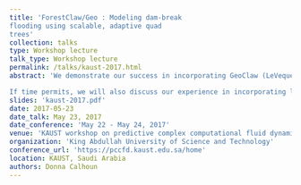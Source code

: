 ```yaml
---
title: 'ForestClaw/Geo : Modeling dam-break
flooding using scalable, adaptive quad
trees'
collection: talks
type: Workshop lecture
talk_type: Workshop lecture
permalink: /talks/kaust-2017.html
abstract: 'We demonstrate our success in incorporating GeoClaw (LeVeque, George, Berger, Mandli), a widely used code for simulation of tsunamis, debris flow, flooding, storm surges and so on, into ForestClaw, an adaptive quadtree code based on the highly scalable library p4est (C. Burstedde, Univ. Bonn).  This new adaptive mesh framework  uses the patch-based algorithms first developed by Berger, Colella, LeVeque and others and extends them to a non-overlapping hierarchy of grids occupying the leaves of a quadtree mesh.  The ForestClaw framework brings parallel compute power to the GeoClaw code (previously parallelized using OpenMP) and allows us to run GeoClaw simulations on large scale parallel computing environments.  We show results from simulations of the 1976 Teton Dam failure in eastern Idaho, and show that we can achieve excellent agreement with historical data such as arrival times and flooding boundaries.  

If time permits, we will also discuss our experience in incorporating legacy Cartesian single grid/serial codes into modern adaptive frameworks.  In particular, we discuss some of the pitfalls in porting codes which rely heavily on modern Fortran (F90) constructs such as modules.  In this part of the talk, we will discuss our recent work porting Ash3d, a serial, single grid code developed by the USGS Cascade Volcanic Observatory (Vancouver, WA) for simulating volcanic ash dispersion, to ForestClaw.'
slides: 'kaust-2017.pdf'
date: 2017-05-23
date_talk: May 23, 2017
date_conference: 'May 22 - May 24, 2017'
venue: 'KAUST workshop on predictive complex computational fluid dynamics'
organization: 'King Abdullah University of Science and Technology'
conference_url: 'https://pccfd.kaust.edu.sa/home'
location: KAUST, Saudi Arabia
authors: Donna Calhoun
---
```

